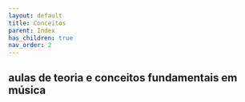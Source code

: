 ```yaml
---
layout: default
title: Conceitos
parent: Index
has_children: true
nav_order: 2
---
```




## aulas de teoria e conceitos fundamentais em música
